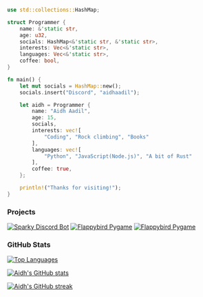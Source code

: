 ```rs
use std::collections::HashMap;

struct Programmer {
    name: &'static str,
    age: u32,
    socials: HashMap<&'static str, &'static str>,
    interests: Vec<&'static str>,
    languages: Vec<&'static str>,
    coffee: bool,
}

fn main() {
    let mut socials = HashMap::new();
    socials.insert("Discord", "aidhaadil");

    let aidh = Programmer {
        name: "Aidh Aadil",
        age: 15,
        socials,
        interests: vec![
            "Coding", "Rock climbing", "Books"
        ],
        languages: vec![
            "Python", "JavaScript(Node.js)", "A bit of Rust"
        ],
        coffee: true,
    };

    println!("Thanks for visiting!");
}
```

### Projects

[![Sparky Discord Bot](https://github-readme-stats.vercel.app/api/pin/?username=aidh-aadil&repo=sparky-bot&title_color=f97316&text_color=ffffff&icon_color=f97316&bg_color=1c1917&hide_border=true&locale=en)](https://github.com/aidh-aadil/sparky-bot)
[![Flappybird Pygame](https://github-readme-stats.vercel.app/api/pin/?username=aidh-aadil&repo=flappy-bird&title_color=3366ff&text_color=ffffff&icon_color=3366ff&bg_color=1c1917&hide_border=true&locale=en)](https://github.com/aidh-aadil/flappy-bird)
[![Flappybird Pygame](https://github-readme-stats.vercel.app/api/pin/?username=aidh-aadil&repo=snake-pygame&title_color=3366ff&text_color=ffffff&icon_color=3366ff&bg_color=1c1917&hide_border=true&locale=en)](https://github.com/aidh-aadil/snake-pygame)

### GitHub Stats

<a href="https://github.com/aidh-aadil" align="left"><img src="https://github-readme-stats.vercel.app/api/top-langs/?username=aidh-aadil&langs_count=10&title_color=ffffff&text_color=ffffff&icon_color=f97316&bg_color=1c1917&hide_border=true&locale=en&custom_title=Top%20%Languages" alt="Top Languages" /></a>

<a href="http://www.github.com/aidh-aadil"><img src="https://github-readme-stats.vercel.app/api?username=aidh-aadil&show_icons=true&hide=&count_private=true&title_color=f97316&text_color=ffffff&icon_color=f97316&bg_color=1c1917&hide_border=true&show_icons=true" alt="Aidh's GitHub stats" /></a>

<a href="http://www.github.com/aidh-aadil"><img src="https://github-readme-streak-stats.herokuapp.com/?user=aidh-aadil&stroke=ffffff&background=1c1917&ring=f97316&fire=f97316&currStreakNum=ffffff&currStreakLabel=f97316&sideNums=ffffff&sideLabels=ffffff&dates=ffffff&hide_border=true" alt="Aidh's GitHub streak" /></a>






